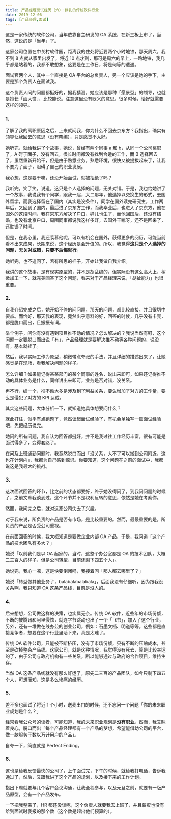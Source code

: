 ```yaml
---
title: 产品经理面试经历（六）：挣扎的传统软件行业
date: 2019-12-06
tags: [产品经理,面试]
---
```


这是一家传统的软件公司，当年依靠自主研发的 OA 系统，在新三板上市了，当然，这说的是「当年」了。

这家公司位置在中关村软件园，距离我的住处将近要两个小时地铁，那天周六，我不到 8 点就从家里出发了，将近 10 点才到，那可是周六的早上，一路地铁，我几乎都是站着的，我都不敢想象，这要是在工作日，将是何等的遭遇。

面试官两个人，其中一个直接是 OA 平台的总负责人，另一个应该是她的手下，主要是那个负责人在面试我。

这个负责人问的问题都挺好的，据我猜测，她应该是那种「愿景型」的领导，也就是擅长「画大饼」，比较能说。注意这里没有贬义的意思，很多时候，恰好就需要这样的领导。

### 1.

了解了我的离职原因之后，上来就问我，你为什么不回去京东方？我指出，确实有领导让我回去的意思（没有瞎编），只是感觉不太好。

她听完，就给我讲了个故事，她说，曾经有两个同事 a 和 b，从同一个公司离职了，A 碍于面子，没有回去，很长时间都没有找到合适的工作，而 B 选择回去了，虽然重新开始干，但是由于熟悉业务，熟悉环境，很快又被提拔起来了，让我不要为了面子，阻碍了自己的职业发展。

我心想，这是要干嘛，还没开始面试，就被拒绝了吗？

我听完，笑了笑，说道，这只是个人选择的问题，无关对错。于是，我也给她讲了一个故事，我说我有个同学，跟我一届，大二那年，他选择以交换生的形式，去国外留学，而我选择留在了国内（其实是没条件），同学在国外读完研究生，工作两年后，又回到了国内，最后进了京东方工作，而我毕业后，也进入了京东方，他在国外的这段时间，我在京东方解决了户口，娃儿也生了，而他回国后，还没有结婚，也没有北京户口，周围同事都说我这样多好，去国外干嘛呀，还不是回来了，还耽误了时间。

但是，在我心里，我还羡慕他呢，可以有机会在国外，获得更多的阅历，可能当前看不出来成果，长期来说，这个经历是会升值的。所以，我觉得**这只是个人选择的问题，无关对或错，只要不后悔就行**。

她听完，也不追问了，若有所思的样子，开始让我做自我介绍。

我讲的这个故事，是有现实原型的，并不是胡乱编的，但实际没有这么高大上，稍微加工一下，就完美回答了这个问题，看来对于产品经理来说，「胡扯能力」也很重要。

### 2. 

自我介绍完成之后，她开始不停的问问题，那天的问题，都比较直接，并且很切中要点。而恰好，那天我的表现，竟然出乎意料的好，回答的时候，几乎没有卡壳，都是脱口而出，且振振有词。

举个例子，问你有没有遇到项目推不动的情况？怎么解决的？我说当然有呀，这个问题一定要脱口而出说「有」，产品经理就是要解决推不动等各种问题的，说没有，基本就挂了。

然后，我以实际工作为原型，稍微带点夸张的手法，并且详细的描述出来了，让她感觉是在现场，看我解决问题的样子。

怎么详细？如果能记得某某部门的某个同事的姓名，说出来即可，如果还记得推不动的具体业务是什么，同样讲出来即可，业务是否对错，没关系。

再不行，编一个，推不动大多是涉及到了利益关系，要么增加了对方的工作量，要么是侵犯了对方的 KPI 达成。

其实这些问题，大体分析一下，就知道她具体想要问什么？

就此打住，似乎有点跑题了，竟然谈起面试经验了，有机会单独写一篇面试经验吧，先把经历说完。

她问的所有问题，我自认为回答都挺好，并不是我过往工作经历丰富，很有可能是面试得多了，变得套路了。

在问及上班通勤问题时，我竟然脱口而出「没关系，大不了可以搬到公司附近，这也在计划内」，我都为自己感到惊讶。你要知道，这个问题在之前的面试中，我都说这是我最大的挑战。

### 3. 

这次面试回答的环节，比之前的状态都要好，终于她没得问了，到我问问题的时候了，之前文章我谈到过，这个环节并不是权利反转的意思，依然是她在考察你。

然而，我问完之后，就对这家公司失去了兴趣。

对于我来说，所负责的产品是否有市场，是比较重要的。然而，最最重要的是，所负责的产品是否受公司重视。

在前面回答的时候，我大概知道是要做企业内部 OA 产品，于是，我问道「这个产品的技术团队有多大？」

她说「以前我们是以 OA 起家的，当时，这整个办公室都是 OA 的技术团队，大概二三百人的样子，但是公司转型，目前还剩下四五个人」。

她说完，我心一凉，这是快要倒闭吗，我接着问「那人都去哪里了？」

她说「转型做其他业务了，balabalabalabala」，后面我没有仔细听，因为跟我没关系啊，我只知道 OA 这条产品线，目前是没人的。

### 4. 

后来想想，公司做这样的决策，也实属无奈。传统 OA 软件，近些年的市场份额，不断的被腾讯和阿里侵蚀，就连字节跳动也出了一个「飞书」，加入了这个行业，另外，还有一堆做在线办公的创业公司，例如：石墨文档、明道等等。这些都是直接竞争者，想要在这个行业里活下来，真是太难了。

传统 OA 软件公司，只能被不断挤压，没有了市场份额，只有不断的压缩成本，甚至是砍掉整条产品线。这家公司，就是这种情况，我觉得没有死去，算是比较幸运的了，由于公司与政府机构有一些关系，所以能够通过与政府的合作项目，维持生存。

当然 OA 这条产品线就没有那么好运了，原先二三百的产品团队，如今只剩下四五个人，可想而知，这是多么惨痛的经历。

### 5.

差不多也面试了将近 1 个小时，送我出门的时候，还不忘问一个问题「你的未来职业规划是什么？」

经常看我公众号的读者，可能知道，我的未来职业规划是**没有职业**。然而，我又昧着良心，脱口而出「每个产品经理都有一个产品的梦想，希望能借助公司的平台，做一款服务于数以万计用户的产品」。

自夸一下，简直就是 Perfect Ending。

### 6.

这也是给我反馈最快的公司了，上午面试完，下午的时候，就给我打电话，告诉我通过了，然后，又跟我讲了这个产品的规划，以及接下来的工作计划。

指出下周就要与几个客户会议沟通，让我全程参与，以及元旦之前，就要有一版产品原型，会有一个产品发布。

一下把我整蒙了，HR 都还没谈呢，这个负责人就要我去上班了，并且薪资也没有给到面试时我报的那个数（这个数是超出他们预算的）。